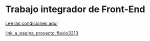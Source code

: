 # Trabajo integrador de Front-End
[Leé las condiciones aquí](https://cac2022c1-fullstackjava-22033.github.io/cac-integrador-front-2022c1/enunciado/enunciado.html)

[link_a_pagina_proyecto_flavio3313](https://flavio3313.github.io/cac-integrador-front-2022c1)
